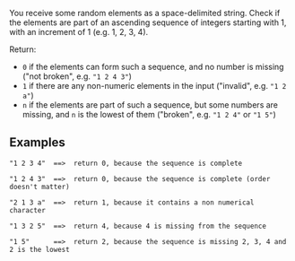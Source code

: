 You receive some random elements as a space-delimited string. Check if the elements are part of an ascending sequence of integers starting with 1, with an increment of 1 (e.g. 1, 2, 3, 4).

Return:

* `0` if the elements can form such a sequence, and no number is missing ("not broken", e.g. `"1 2 4 3"`)
* `1` if there are any non-numeric elements in the input ("invalid", e.g. `"1 2 a"`)
* `n` if the elements are part of such a sequence, but some numbers are missing, and `n` is the lowest of them ("broken", e.g. `"1 2 4"` or `"1 5"`)


## Examples
```
"1 2 3 4"  ==>  return 0, because the sequence is complete

"1 2 4 3"  ==>  return 0, because the sequence is complete (order doesn't matter)

"2 1 3 a"  ==>  return 1, because it contains a non numerical character

"1 3 2 5"  ==>  return 4, because 4 is missing from the sequence

"1 5"      ==>  return 2, because the sequence is missing 2, 3, 4 and 2 is the lowest

```